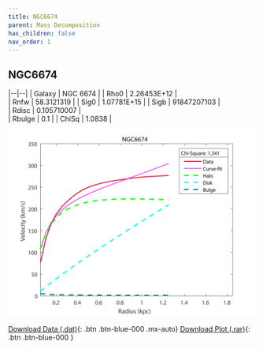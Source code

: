 ```yaml
---
title: NGC6674
parent: Mass Decomposition
has_children: false
nav_order: 1
---
```


## NGC6674

|--|--|
| Galaxy    | NGC 6674	 |
| Rho0     |	2.26453E+12	  |   
| Rnfw  | 58.3121319		  |
| Sig0     | 1.07781E+15		 |
| Sigb     | 91847207103	 	|  
| Rdisc  | 0.105710007		|   
| Rbulge      | 0.1	 | 
| ChiSq | 1.0838 |

![](/assets/plot/NGC6674.jpg)

[Download Data (.dat)](https://raw.githubusercontent.com/adhitya-spas/Database/gh-pages/assets/data/NGC6674.dat){: .btn .btn-blue-000 .mx-auto}
[Download Plot (.rar)](https://github.com/adhitya-spas/Database/blob/gh-pages/assets/plot/NGC6674.rar?raw=true){: .btn .btn-blue-000 }
